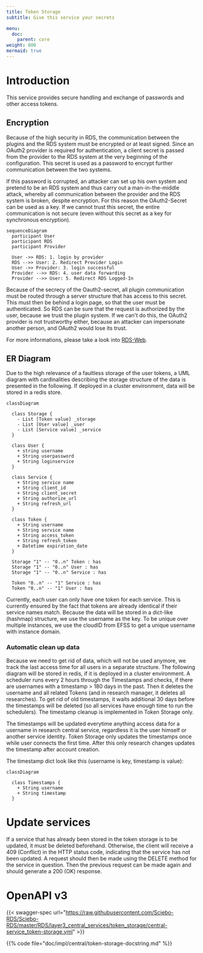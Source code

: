 ```yaml
---
title: Token Storage
subtitle: Give this service your secrets

menu:
  doc:
    parent: core
weight: 800
mermaid: true
---
```


# Introduction

This service provides secure handling and exchange of passwords and other access tokens.

## Encryption

Because of the high security in RDS, the communication between the plugins and the RDS system must be encrypted or at least signed. Since an OAuth2 provider is required for authentication, a client secret is passed from the provider to the RDS system at the very beginning of the configuration. This secret is used as a password to encrypt further communication between the two systems.

If this password is corrupted, an attacker can set up his own system and pretend to be an RDS system and thus carry out a man-in-the-middle attack, whereby all communication between the provider and the RDS system is broken, despite encryption. For this reason the OAuth2-Secret can be used as a key. If we cannot trust this secret, the entire communication is not secure (even without this secret as a key for synchronous encryption).

```mermaid
sequenceDiagram
  participant User
  participant RDS
  participant Provider

  User ->> RDS: 1. login by provider
  RDS -->> User: 2. Redirect Provider Login
  User ->> Provider: 3. login successful
  Provider -->> RDS: 4. user data forwarding
  Provider -->> User: 5. Redirect RDS Logged-In
```

Because of the secrecy of the Oauth2-secret, all plugin communication must be routed through a server structure that has access to this secret. This must then be behind a login page, so that the user must be authenticated. So RDS can be sure that the request is authorized by the user, because we trust the plugin system. If we can't do this, the OAuth2 provider is not trustworthy either, because an attacker can impersonate another person, and OAuth2 would lose its trust.

For more informations, please take a look into [RDS-Web](/doc/impl/ingress/web/).

## ER Diagram

Due to the high relevance of a faultless storage of the user tokens, a UML diagram with cardinalities describing the storage structure of the data is presented in the following.
If deployed in a cluster environment, data will be stored in a redis store.

```mermaid
classDiagram

  class Storage {
    - List [Token value] _storage
    - List [User value] _user
    - List [Service value] _service
  }

  class User {
    + string username
    + String userpassword
    + String loginservice
  }

  class Service {
    + String service name
    + String client_id
    + String client_secret
    + String authorize_url
    + String refresh_url
  }

  class Token {
    + String username
    + String service name
    + String access_token
    + String refresh_token
    + Datetime expiration_date
  }

  Storage "1" -- "0..n" Token : has
  Storage "1" -- "0..n" User : has
  Storage "1" -- "0..n" Service : has

  Token "0..n" -- "1" Service : has
  Token "0..n" -- "1" User : has
```

Currently, each user can only have one token for each service. This is currently ensured by the fact that tokens are already identical if their service names match.
Because the data will be stored in a dict-like (hashmap) structure, we use the username as the key. To be unique over multiple instances, we use the cloudID from EFSS to get a unique username with instance domain.

### Automatic clean up data

Because we need to get rid of data, which will not be used anymore, we track the last access time for all users in a separate structure. The following diagram will be stored in redis, if it is deployed in a cluster environment.
A scheduler runs every 2 hours through the Timestamps and checks, if there are usernames with a timestamp > 180 days in the past. Then it deletes the username and all related Tokens (and in research manager, it deletes all researches). To get rid of old timestamps, it waits additional 30 days before the timestamps will be deleted (so all services have enough time to run the schedulers). The timestamp cleanup is implemented in Token Storage only.

The timestamps will be updated everytime anything access data for a username in research central service, regardless it is the user himself or another service identity. Token Storage only updates the timestamps once while user connects the first time. After this only research changes updates the timestamp after account creation.

The timestamp dict look like this (username is key, timestamp is value):
```mermaid
classDiagram

  class Timestamps {
    + String username
    + String timestamp
  }
```

# Update services

If a service that has already been stored in the token storage is to be updated, it must be deleted beforehand. Otherwise, the client will receive a 409 (Conflict) in the HTTP status code, indicating that the service has not been updated. A request should then be made using the DELETE method for the service in question. Then the previous request can be made again and should generate a 200 (OK) response.

# OpenAPI v3

{{< swagger-spec url="https://raw.githubusercontent.com/Sciebo-RDS/Sciebo-RDS/master/RDS/layer3_central_services/token_storage/central-service_token-storage.yml"  >}}

{{% code file="doc/impl/central/token-storage-docstring.md" %}}

